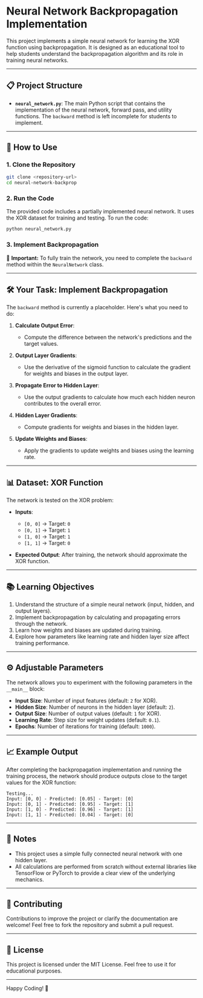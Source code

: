 # Neural Network Backpropagation Implementation

This project implements a simple neural network for learning the XOR function using backpropagation. It is designed as an educational tool to help students understand the backpropagation algorithm and its role in training neural networks.

---

## 📋 Project Structure

- **`neural_network.py`**: The main Python script that contains the implementation of the neural network, forward pass, and utility functions. The `backward` method is left incomplete for students to implement.

---

## 🚀 How to Use

### 1. Clone the Repository
```bash
git clone <repository-url>
cd neural-network-backprop
```

### 2. Run the Code
The provided code includes a partially implemented neural network. It uses the XOR dataset for training and testing. To run the code:
```bash
python neural_network.py
```

### 3. Implement Backpropagation
🚨 **Important:** To fully train the network, you need to complete the `backward` method within the `NeuralNetwork` class.

---

## 🛠️ Your Task: Implement Backpropagation

The `backward` method is currently a placeholder. Here's what you need to do:

1. **Calculate Output Error**:
   - Compute the difference between the network's predictions and the target values.

2. **Output Layer Gradients**:
   - Use the derivative of the sigmoid function to calculate the gradient for weights and biases in the output layer.

3. **Propagate Error to Hidden Layer**:
   - Use the output gradients to calculate how much each hidden neuron contributes to the overall error.

4. **Hidden Layer Gradients**:
   - Compute gradients for weights and biases in the hidden layer.

5. **Update Weights and Biases**:
   - Apply the gradients to update weights and biases using the learning rate.

---

## 📊 Dataset: XOR Function

The network is tested on the XOR problem:
- **Inputs**: 
  - `[0, 0]` -> Target: `0`
  - `[0, 1]` -> Target: `1`
  - `[1, 0]` -> Target: `1`
  - `[1, 1]` -> Target: `0`

- **Expected Output**: After training, the network should approximate the XOR function.

---

## 📚 Learning Objectives

1. Understand the structure of a simple neural network (input, hidden, and output layers).
2. Implement backpropagation by calculating and propagating errors through the network.
3. Learn how weights and biases are updated during training.
4. Explore how parameters like learning rate and hidden layer size affect training performance.

---

## ⚙️ Adjustable Parameters

The network allows you to experiment with the following parameters in the `__main__` block:
- **Input Size**: Number of input features (default: `2` for XOR).
- **Hidden Size**: Number of neurons in the hidden layer (default: `2`).
- **Output Size**: Number of output values (default: `1` for XOR).
- **Learning Rate**: Step size for weight updates (default: `0.1`).
- **Epochs**: Number of iterations for training (default: `1000`).

---

## 📈 Example Output

After completing the backpropagation implementation and running the training process, the network should produce outputs close to the target values for the XOR function:
```plaintext
Testing...
Input: [0, 0] - Predicted: [0.05] - Target: [0]
Input: [0, 1] - Predicted: [0.95] - Target: [1]
Input: [1, 0] - Predicted: [0.96] - Target: [1]
Input: [1, 1] - Predicted: [0.04] - Target: [0]
```

---

## 📝 Notes

- This project uses a simple fully connected neural network with one hidden layer.
- All calculations are performed from scratch without external libraries like TensorFlow or PyTorch to provide a clear view of the underlying mechanics.

---

## 🤝 Contributing

Contributions to improve the project or clarify the documentation are welcome! Feel free to fork the repository and submit a pull request.

---

## 📜 License

This project is licensed under the MIT License. Feel free to use it for educational purposes.

---

Happy Coding! 🚀
